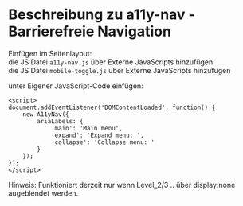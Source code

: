 # Beschreibung zu a11y-nav - Barrierefreie Navigation
Einfügen im Seitenlayout:  
die JS Datei `a11y-nav.js` über Externe JavaScripts hinzufügen  
die JS Datei `mobile-toggle.js` über Externe JavaScripts hinzufügen  
  
unter Eigener JavaScript-Code einfügen:  

````
<script>
document.addEventListener('DOMContentLoaded', function() {
    new A11yNav({
        ariaLabels: {
            'main': 'Main menu',
            'expand': 'Expand menu: ',
            'collapse': 'Collapse menu: '
        }
    });
});
</script>
````


Hinweis: Funktioniert derzeit nur wenn Level_2/3 .. über display:none augeblendet werden. 
